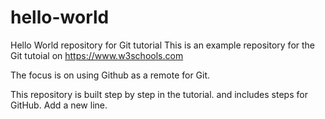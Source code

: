 # hello-world

Hello World repository for Git tutorial
This is an example repository for the Git tutoial on https://www.w3schools.com

The focus is on using Github as a remote for Git.

This repository is built step by step in the tutorial.
and includes steps for GitHub.
Add a new line.
